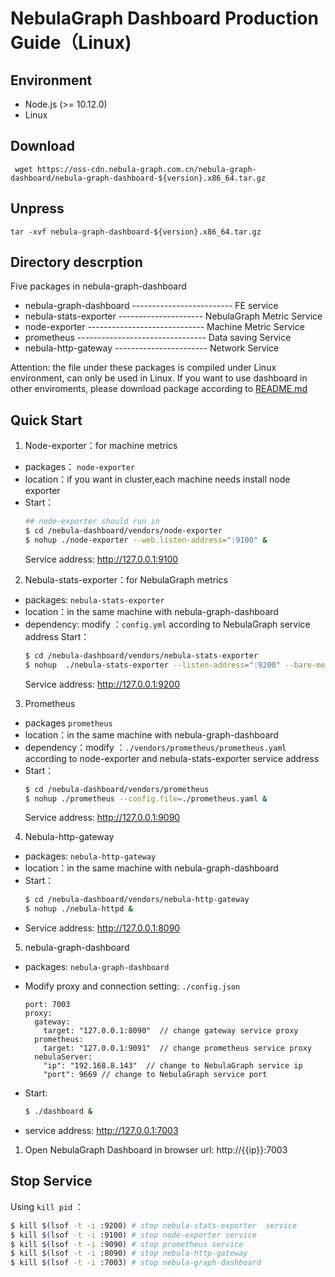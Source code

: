 # NebulaGraph Dashboard Production Guide（Linux)

## Environment
- Node.js (>= 10.12.0)
- Linux

## Download
` wget https://oss-cdn.nebula-graph.com.cn/nebula-graph-dashboard/nebula-graph-dashboard-${version}.x86_64.tar.gz`

## Unpress
`tar -xvf nebula-graph-dashboard-${version}.x86_64.tar.gz`


## Directory descrption
Five packages in nebula-graph-dashboard 
- nebula-graph-dashboard ------------------------- FE service
- nebula-stats-exporter --------------------- NebulaGraph Metric Service
- node-exporter ----------------------------- Machine Metric Service
- prometheus -------------------------------- Data saving Service
- nebula-http-gateway ----------------------- Network Service

Attention: the file under these packages is compiled under Linux environment, can only be used in Linux. If you want to use dashboard in other enviroments, please download package according to [README.md](README.md)

## Quick Start

1. Node-exporter：for machine metrics
- packages： `node-exporter`
- location：if you want in cluster,each machine needs install node exporter
- Start：
  ```bash
  ## node-exporter should run in 
  $ cd /nebula-dashboard/vendors/node-exporter
  $ nohup ./node-exporter --web.listen-address=":9100" &
  ```
  Service address: http://127.0.0.1:9100

2. Nebula-stats-exporter：for NebulaGraph metrics
- packages: `nebula-stats-exporter`
- location：in the same machine with nebula-graph-dashboard
- dependency: modify ：`config.yml` according to NebulaGraph service address
  Start：
  ```bash
  $ cd /nebula-dashboard/vendors/nebula-stats-exporter
  $ nohup  ./nebula-stats-exporter --listen-address=":9200" --bare-metal --bare-metal-config=./config.yaml &
  ```
  Service address: http://127.0.0.1:9200

3. Prometheus
- packages `prometheus`
- location：in the same machine with nebula-graph-dashboard
- dependency：modify ：`./vendors/prometheus/prometheus.yaml` according to node-exporter and nebula-stats-exporter service address
- Start：
  ```bash
  $ cd /nebula-dashboard/vendors/prometheus
  $ nohup ./prometheus --config.file=./prometheus.yaml &
  ```
  Service address: http://127.0.0.1:9090

4. Nebula-http-gateway
- packages: `nebula-http-gateway`
- location：in the same machine with nebula-graph-dashboard
- Start：
  ```bash
  $ cd /nebula-dashboard/vendors/nebula-http-gateway
  $ nohup ./nebula-httpd &
  ```
- Service address: http://127.0.0.1:8090

5. nebula-graph-dashboard
- packages: `nebula-graph-dashboard`

- Modify proxy and connection setting: `./config.json`
  ```
  port: 7003
  proxy:
    gateway:
      target: "127.0.0.1:8090"  // change gateway service proxy
    prometheus:
      target: "127.0.0.1:9091"  // change prometheus service proxy
    nebulaServer:
      "ip": "192.168.8.143"  // change to NebulaGraph service ip
      "port": 9669 // change to NebulaGraph service port
  ```
- Start:
  ```bash
  $ ./dashboard &
  ```
- service address: http://127.0.0.1:7003

1. Open NebulaGraph Dashboard in browser
url: http://{{ip}}:7003


## Stop Service
Using `kill pid` ：

```bash
$ kill $(lsof -t -i :9200) # stop nebula-stats-exporter  service
$ kill $(lsof -t -i :9100) # stop node-exporter service
$ kill $(lsof -t -i :9090) # stop prometheus service
$ kill $(lsof -t -i :8090) # stop nebula-http-gateway
$ kill $(lsof -t -i :7003) # stop nebula-graph-dashboard
```


